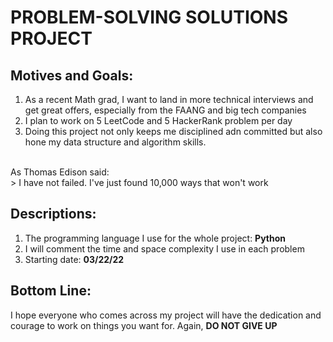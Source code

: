 #  PROBLEM-SOLVING SOLUTIONS PROJECT

## Motives and Goals: 
1. As a recent Math grad, I want to land in more technical interviews and 
   get great offers, especially from the FAANG and big tech companies
2. I plan to work on 5 LeetCode and 5 HackerRank problem per day 
3. Doing this project not only keeps me disciplined adn committed but also 
   hone my data structure and algorithm skills. 
<br />
As Thomas Edison said: <br />
> I have not failed. I've just found 10,000 ways that won't work

## Descriptions:
1. The programming language I use for the whole project: **Python**
2. I will comment the time and space complexity I use in each problem
3. Starting date: **03/22/22**

## Bottom Line: 
I hope everyone who comes across my project will have the dedication and 
courage to work on things you want for. 
Again, **DO NOT GIVE UP**

